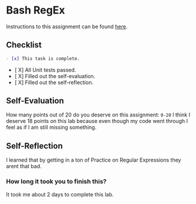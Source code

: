 # Bash RegEx

Instructions to this assignment can be found [here](https://it3038c.github.io/modules/5/bash-regex).

## Checklist

```md
- [x] This task is complete.
```

- [ X] All Unit tests passed.
- [ X] Filled out the self-evaluation.
- [ X] Filled out the self-reflection.

## Self-Evaluation

How many points out of 20 do you deserve on this assignment: `0-20`
I think I deserve 18 points on this lab because even though my code went through I feel as if I am still missing something.
## Self-Reflection
<!-- What did you learn that you found interesting -->
I learned that by getting in a ton of Practice on Regular Expressions they arent that bad.
### How long it took you to finish this?
It took me about 2 days to complete this lab.
